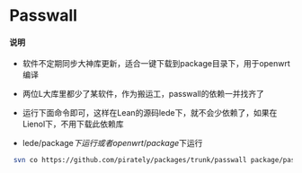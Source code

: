 # Passwall

#### 说明

* 软件不定期同步大神库更新，适合一键下载到package目录下，用于openwrt编译

* 两位L大库里都少了某软件，作为搬运工，passwall的依赖一并找齐了

* 运行下面命令即可，这样在Lean的源码lede下，就不会少依赖了，如果在Lienol下，不用下载此依赖库

* lede/package$下运行 或者openwrt/package$下运行

```bash
 svn co https://github.com/pirately/packages/trunk/passwall package/passwall
```